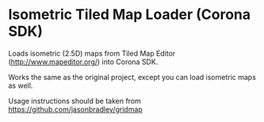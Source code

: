 Isometric Tiled Map Loader (Corona SDK)
=======================================

Loads isometric (2.5D) maps from Tiled Map Editor (http://www.mapeditor.org/) into Corona SDK.

Works the same as the original project, except you can load isometric maps as well.

Usage instructions should be taken from https://github.com/jasonbradley/gridmap
